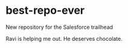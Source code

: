 # best-repo-ever
New repository for the Salesforce trailhead

Ravi is helping me out. He deserves chocolate.